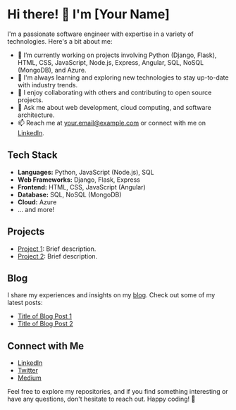 # Hi there! 👋 I'm [Your Name]

I'm a passionate software engineer with expertise in a variety of technologies. Here's a bit about me:

- 🔭 I’m currently working on projects involving Python (Django, Flask), HTML, CSS, JavaScript, Node.js, Express, Angular, SQL, NoSQL (MongoDB), and Azure.
- 🌱 I'm always learning and exploring new technologies to stay up-to-date with industry trends.
- 👯 I enjoy collaborating with others and contributing to open source projects.
- 💬 Ask me about web development, cloud computing, and software architecture.
- 📫 Reach me at [your.email@example.com](mailto:your.email@example.com) or connect with me on [LinkedIn](https://www.linkedin.com/in/yourusername/).

## Tech Stack

- **Languages:** Python, JavaScript (Node.js), SQL
- **Web Frameworks:** Django, Flask, Express
- **Frontend:** HTML, CSS, JavaScript (Angular)
- **Database:** SQL, NoSQL (MongoDB)
- **Cloud:** Azure
- ... and more!

## Projects

- [Project 1](https://github.com/yourusername/project1): Brief description.
- [Project 2](https://github.com/yourusername/project2): Brief description.

## Blog

I share my experiences and insights on my [blog](https://yourbloglink.com). Check out some of my latest posts:

- [Title of Blog Post 1](https://yourbloglink.com/post1)
- [Title of Blog Post 2](https://yourbloglink.com/post2)

## Connect with Me

- [LinkedIn](https://www.linkedin.com/in/yourusername/)
- [Twitter](https://twitter.com/yourtwitterhandle)
- [Medium](https://medium.com/@yourmediumusername)

Feel free to explore my repositories, and if you find something interesting or have any questions, don't hesitate to reach out. Happy coding! 🚀
